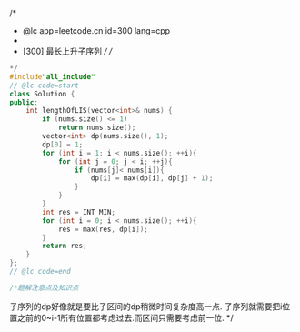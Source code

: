 /*
 * @lc app=leetcode.cn id=300 lang=cpp
 *
 * [300] 最长上升子序列
 */
/*
```C++
*/
#include"all_include"
// @lc code=start
class Solution {
public:
    int lengthOfLIS(vector<int>& nums) {
        if (nums.size() <= 1)
            return nums.size();
        vector<int> dp(nums.size(), 1);
        dp[0] = 1;
        for (int i = 1; i < nums.size(); ++i){
            for (int j = 0; j < i; ++j){
                if (nums[j]< nums[i]){
                    dp[i] = max(dp[i], dp[j] + 1);
                }
            }
        }
        int res = INT_MIN;
        for (int i = 0; i < nums.size(); ++i){
            res = max(res, dp[i]);
        }
        return res;
    }
};
// @lc code=end

/*题解注意点及知识点
 ```
子序列的dp好像就是要比子区间的dp稍微时间复杂度高一点.
子序列就需要把i位置之前的0~i-1所有位置都考虑过去.而区间只需要考虑前一位.
 */